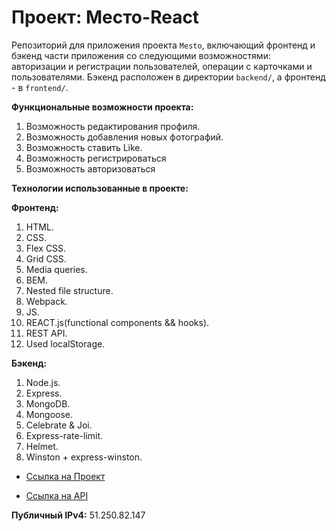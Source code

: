 # Проект: Место-React
Репозиторий для приложения проекта `Mesto`, включающий фронтенд и бэкенд части приложения со следующими возможностями: авторизации и регистрации пользователей, операции с карточками и пользователями. Бэкенд расположен в директории `backend/`, а фронтенд - в `frontend/`. 

**Функциональные возможности проекта:**
1. Возможность редактирования профиля.
2. Возможность добавления новых фотографий. 
3. Возможность ставить Like. 
4. Возможность регистрироваться
5. Возможность авторизоваться

**Технологии использованные в проекте:**

**Фронтенд:**
1. HTML.
2. CSS.
3. Flex CSS.
4. Grid CSS.
6. Media queries.
7. BEM.
8. Nested file structure.
9. Webpack.
10. JS.
11. REACT.js(functional components && hooks).
12. REST API.
13. Used localStorage.

**Бэкенд:**
1. Node.js.
2. Express.
3. MongoDB.
4. Mongoose.
5. Celebrate & Joi.
6. Express-rate-limit.
7. Helmet.
8. Winston + express-winston.

* [Ссылка на Проект](http://mestoproject.student.nomoredomains.icu)

* [Ссылка на API](http://api.mestoproject.student.nomoredomains.icu)

**Публичный IPv4:**
51.250.82.147
